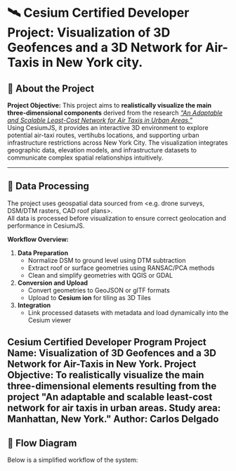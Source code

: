 # 🛰 Cesium Certified Developer Project: Visualization of 3D Geofences and a 3D Network for Air-Taxis in New York city.

## 📘 About the Project
**Project Objective:** 
This project aims to **realistically visualize the main three-dimensional components** derived from the research [*“An Adaptable and Scalable Least-Cost Network for Air Taxis in Urban Areas.”*](https://www.researchgate.net/profile/Moritz-Hildemann/publication/335146711_An_adaptable_and_scalable_least_cost_network_for_air-taxis_in_urban_areas_Study_area_Manhattan_New_York/links/5d52d108299bf16f07368bf7/An-adaptable-and-scalable-least-cost-network-for-air-taxis-in-urban-areas-Study-area-Manhattan-New-York.pdf)  
Using CesiumJS, it provides an interactive 3D environment to explore potential air-taxi routes, vertihubs locations, and supporting urban infrastructure restrictions across New York City. The visualization integrates geographic data, elevation models, and infrastructure datasets to communicate complex spatial relationships intuitively.

---

## 🧩 Data Processing
The project uses geospatial data sourced from <e.g. drone surveys, DSM/DTM rasters, CAD roof plans>.  
All data is processed before visualization to ensure correct geolocation and performance in CesiumJS.

**Workflow Overview:**
1. **Data Preparation**
   - Normalize DSM to ground level using DTM subtraction  
   - Extract roof or surface geometries using RANSAC/PCA methods  
   - Clean and simplify geometries with QGIS or GDAL  
2. **Conversion and Upload**
   - Convert geometries to GeoJSON or glTF formats  
   - Upload to **Cesium ion** for tiling as 3D Tiles  
3. **Integration**
   - Link processed datasets with metadata and load dynamically into the Cesium viewer  

Cesium Certified Developer Program
Project Name: Visualization of 3D Geofences and a 3D Network for Air-Taxis in New York.
Project Objective: To realistically visualize the main three-dimensional elements resulting from the project "An adaptable and scalable least-cost network for air taxis in urban areas. Study area: Manhattan, New York."
Author: Carlos Delgado
---

## 🔁 Flow Diagram
Below is a simplified workflow of the system:

